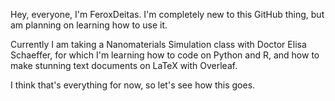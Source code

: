 Hey, everyone, I'm FeroxDeitas. I'm completely new to this GitHub thing, but am planning on learning how to use it.

Currently I am taking a Nanomaterials Simulation class with Doctor Elisa Schaeffer, for which I'm learning how to code on Python and R, and how to make stunning
text documents on LaTeX with Overleaf.

I think that's everything for now, so let's see how this goes.
